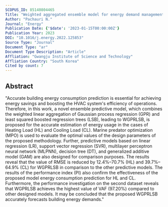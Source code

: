 ```yaml
---
SCOPUS_ID: 85140804465
Title: "Weighted aggregated ensemble model for energy demand management of buildings"
Author: "Pachauri N."
Journal: "Energy"
Publication Date: {'$date': '2023-01-15T00:00:00Z'}
Publication Year: 2023
DOI: "10.1016/j.energy.2022.125853"
Source Type: "Journal"
Document Type: "ar"
Document Type Description: "Article"
Affliation: "Gwangju Institute of Science and Technology"
Affliation Country: "South Korea"
Cited by count: 7
---
```


## Abstract
"Accurate building energy consumption prediction is essential for achieving energy savings and boosting the HVAC system's efficiency of operations. Therefore, in this work, a novel ensemble predictive model, which combines the weighted linear aggregation of Gaussian process regression (GPR) and least squared boosted regression trees (LSB), leading to WGPRLSB, is proposed for the accurate estimation of energy usage in the cases of Heating Load (HL) and Cooling Load (CL). Marine predator optimization (MPO) is used to evaluate the optimal values of the design parameters of the proposed methodology. Further, predictive models based on linear regression (LR), support vector regression (SVR), multilayer perceptron neural network (MLPNN), decision tree (DT), and generalized additive model (GAM) are also designed for comparison purposes. The results reveal that the value of RMSE is reduced by 12.4%–70.7% (HL) and 39.7%–64.9% (CL) for WGPRLSB in comparison to the other predictive models. The results of the performance index (PI) also confirm the effectiveness of the proposed model energy consumption prediction for HL and CL. Furthermore, the performance investigation on the second dataset reveals that WGPRLSB achieves the highest value of VAF (97.20%) compared to other designed models. It may be concluded that the proposed WGPRLSB accurately forecasts building energy demands."
